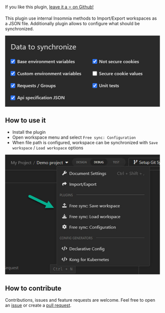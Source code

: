 ﻿If you like this plugin, [leave it a :star: on Github!](https://github.com/NickRimmer/insomnia-plugin-free-sync)

This plugin use internal Insomnia methods to Import/Export workspaces as a JSON file. Additionally plugin allows to
configure what should be synchronized.

![](npm/content/readme-workspace-items.jpg)

## How to use it

- Install the plugin
- Open workspace menu and select `Free sync: Configuration`
- When file path is configured, workspace can be synchronized with `Save workspace` / `Load workspace` options

![](npm/content/readme-workspace-actions.jpg)

## How to contribute

Contributions, issues and feature requests are welcome. Feel free to open
an [issue](https://github.com/NickRimmer/insomnia-plugin-free-sync/issues) or create
a [pull request](https://github.com/NickRimmer/insomnia-plugin-free-sync/pulls).
